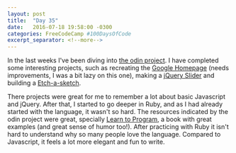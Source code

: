 ```yaml
---
layout: post
title:  "Day 35"
date:   2016-07-18 19:58:00 -0300
categories: FreeCodeCamp #100DaysOfCode
excerpt_separator: <!--more-->
---
```


In the last weeks I've been diving into [the odin project](http://theodinproject.com). I have completed some interesting projects, such as recreating the [Google Homepage](http://htmlpreview.github.io/?https://github.com/gionaufal/the_odin_project/blob/master/html-css/index.html) (needs improvements, I was a bit lazy on this one), making a [jQuery Slider](https://htmlpreview.github.io/?https://github.com/gionaufal/the_odin_project/blob/master/jquery-slider/index.html#) and building a [Etch-a-sketch](http://htmlpreview.github.io/?https://github.com/gionaufal/the_odin_project/blob/master/js-jquery/index.html).   
<!--more-->

There projects were great for me to remember a lot about basic Javascript and jQuery. After that, I started to go deeper in Ruby, and as I had already started with the language, it wasn't so hard. The resources indicated by the odin project were great, specially [Learn to Program](https://pine.fm/LearnToProgram), a book with great examples (and great sense of humor too!).
After practicing with Ruby it isn't hard to understand why so many people love the language. Compared to Javascript, it feels a lot more elegant and fun to write.
